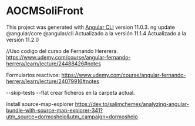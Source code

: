 # AOCMSoliFront
This project was generated with [Angular CLI](https://github.com/angular/angular-cli) version 11.0.3.
ng update @angular/core @angular/cli
Actualizado a la versión 11.1.4
Actualizado a la versión 11.2.0

//Uso codigo del curso de Fernando Hererera.
https://www.udemy.com/course/angular-fernando-herrera/learn/lecture/24488426#notes

Formularios reactivos:
https://www.udemy.com/course/angular-fernando-herrera/learn/lecture/24079916#notes






--skip-tests
--flat crear ficheros en la carpeta actual.



Install source-map-explorer
https://dev.to/salimchemes/analyzing-angular-bundle-with-source-map-explorer-341?utm_source=dormosheio&utm_campaign=dormosheio
